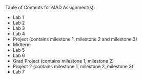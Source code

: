 Table of Contents for MAD Assignment(s):

* Lab 1
* Lab 2
* Lab 3
* Lab 4
* Project (contains milestone 1, milestone 2 and milestone 3)
* Midterm 
* Lab 5
* Lab 6
* Grad Project (contains milestone 1, milestone 2)
* Project 2 (contains milestone 1, milestone 2, milestone 3)
* Lab 7
